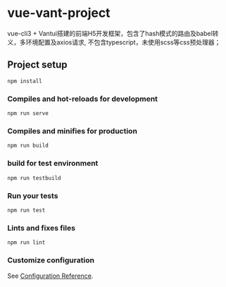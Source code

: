 # vue-vant-project
vue-cli3 + Vantui搭建的前端H5开发框架，包含了hash模式的路由及babel转义，多环境配置及axios请求, 不包含typescript，未使用scss等css预处理器；

## Project setup
```
npm install
```

### Compiles and hot-reloads for development
```
npm run serve
```

### Compiles and minifies for production
```
npm run build
```
### build for test environment
```
npm run testbuild
```

### Run your tests
```
npm run test
```

### Lints and fixes files
```
npm run lint
```

### Customize configuration
See [Configuration Reference](https://cli.vuejs.org/config/).
